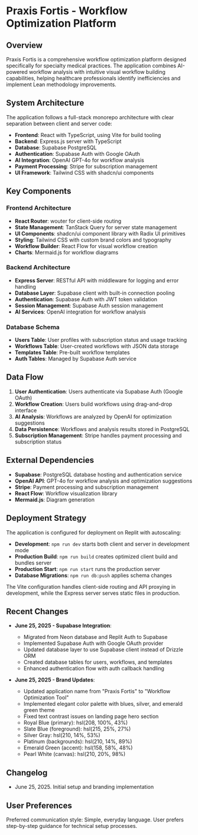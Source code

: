# Praxis Fortis - Workflow Optimization Platform

## Overview

Praxis Fortis is a comprehensive workflow optimization platform designed specifically for specialty medical practices. The application combines AI-powered workflow analysis with intuitive visual workflow building capabilities, helping healthcare professionals identify inefficiencies and implement Lean methodology improvements.

## System Architecture

The application follows a full-stack monorepo architecture with clear separation between client and server code:

- **Frontend**: React with TypeScript, using Vite for build tooling
- **Backend**: Express.js server with TypeScript
- **Database**: Supabase PostgreSQL 
- **Authentication**: Supabase Auth with Google OAuth
- **AI Integration**: OpenAI GPT-4o for workflow analysis
- **Payment Processing**: Stripe for subscription management
- **UI Framework**: Tailwind CSS with shadcn/ui components

## Key Components

### Frontend Architecture
- **React Router**: wouter for client-side routing
- **State Management**: TanStack Query for server state management
- **UI Components**: shadcn/ui component library with Radix UI primitives
- **Styling**: Tailwind CSS with custom brand colors and typography
- **Workflow Builder**: React Flow for visual workflow creation
- **Charts**: Mermaid.js for workflow diagrams

### Backend Architecture
- **Express Server**: RESTful API with middleware for logging and error handling
- **Database Layer**: Supabase client with built-in connection pooling
- **Authentication**: Supabase Auth with JWT token validation
- **Session Management**: Supabase Auth session management
- **AI Services**: OpenAI integration for workflow analysis

### Database Schema
- **Users Table**: User profiles with subscription status and usage tracking
- **Workflows Table**: User-created workflows with JSON data storage
- **Templates Table**: Pre-built workflow templates
- **Auth Tables**: Managed by Supabase Auth service

## Data Flow

1. **User Authentication**: Users authenticate via Supabase Auth (Google OAuth)
2. **Workflow Creation**: Users build workflows using drag-and-drop interface
3. **AI Analysis**: Workflows are analyzed by OpenAI for optimization suggestions
4. **Data Persistence**: Workflows and analysis results stored in PostgreSQL
5. **Subscription Management**: Stripe handles payment processing and subscription status

## External Dependencies

- **Supabase**: PostgreSQL database hosting and authentication service
- **OpenAI API**: GPT-4o for workflow analysis and optimization suggestions
- **Stripe**: Payment processing and subscription management
- **React Flow**: Workflow visualization library
- **Mermaid.js**: Diagram generation

## Deployment Strategy

The application is configured for deployment on Replit with autoscaling:

- **Development**: `npm run dev` starts both client and server in development mode
- **Production Build**: `npm run build` creates optimized client build and bundles server
- **Production Start**: `npm run start` runs the production server
- **Database Migrations**: `npm run db:push` applies schema changes

The Vite configuration handles client-side routing and API proxying in development, while the Express server serves static files in production.

## Recent Changes

- **June 25, 2025 - Supabase Integration**: 
  - Migrated from Neon database and Replit Auth to Supabase
  - Implemented Supabase Auth with Google OAuth provider
  - Updated database layer to use Supabase client instead of Drizzle ORM
  - Created database tables for users, workflows, and templates
  - Enhanced authentication flow with auth callback handling

- **June 25, 2025 - Brand Updates**: 
  - Updated application name from "Praxis Fortis" to "Workflow Optimization Tool"
  - Implemented elegant color palette with blues, silver, and emerald green theme
  - Fixed text contrast issues on landing page hero section
  - Royal Blue (primary): hsl(208, 100%, 43%)
  - Slate Blue (foreground): hsl(215, 25%, 27%)
  - Silver Gray: hsl(210, 14%, 53%)  
  - Platinum (backgrounds): hsl(210, 14%, 89%)
  - Emerald Green (accent): hsl(158, 58%, 48%)
  - Pearl White (canvas): hsl(210, 20%, 98%)

## Changelog

- June 25, 2025. Initial setup and branding implementation

## User Preferences

Preferred communication style: Simple, everyday language.
User prefers step-by-step guidance for technical setup processes.